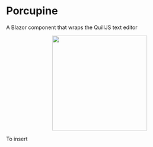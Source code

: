 # Porcupine
 A Blazor component that wraps the QuillJS text editor

 <p align="center">
	<img width="256" height="256" src="https://user-images.githubusercontent.com/9713177/217947860-3e629e3e-67c0-4478-9570-94948932bd1c.png" />
 </p>

<p>
	To insert 
</p>